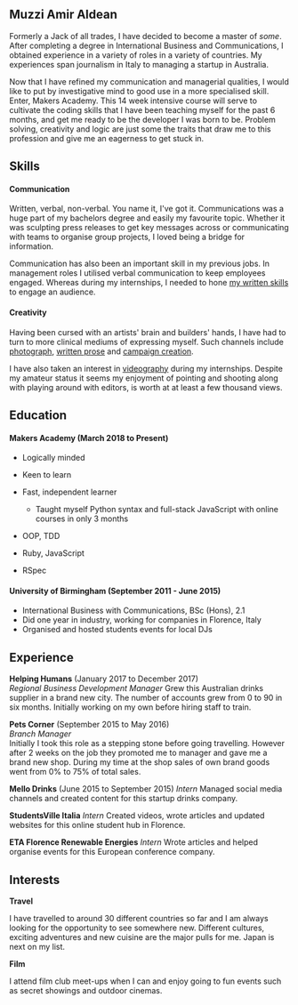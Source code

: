 ## Muzzi Amir Aldean

Formerly a Jack of all trades, I have decided to become a master of *some*. After completing a degree in International Business and Communications, I obtained experience in a variety of roles in a variety of countries. My experiences span journalism in Italy to managing a startup in Australia.

Now that I have refined my communication and managerial qualities, I would like to put by investigative mind to good use in a more specialised skill. Enter, Makers Academy. This 14 week intensive course will serve to cultivate the coding skills that I have been teaching myself for the past 6 months, and get me ready to be the developer I was born to be. Problem solving, creativity and logic are just some the traits that draw me to this profession and give me an eagerness to get stuck in.


## Skills

#### Communication

Written, verbal, non-verbal. You name it, I've got it.
Communications was a huge part of my bachelors degree and easily my favourite topic. Whether it was sculpting press releases to get key messages across or communicating with teams to organise group projects, I loved being a bridge for information.

Communication has also been an important skill in my previous jobs. In management roles I utilised verbal communication to keep employees engaged. Whereas during my internships, I needed to hone [my written skills](https://blog.studentsville.it/author/amir-aldean/) to engage an audience.

#### Creativity

Having been cursed with an artists' brain and builders' hands, I have had to turn to more clinical mediums of expressing myself. Such channels include [photograph](https://www.instagram.com/mellomelonjuice/?hl=en), [written prose](https://blog.studentsville.it/in_florence/best-cocktails-bitter-bar-florence-italy-review/) and [campaign creation](http://mellodrinks.co.uk/escape-the-ordinary-win-a-gopro-camera/).

I have also taken an interest in [videography](https://www.youtube.com/watch?v=LWgON8d9CaM) during my internships. Despite my amateur status it seems my enjoyment of pointing and shooting along with playing around with editors, is worth at at least a few thousand views.


## Education

#### Makers Academy (March 2018 to Present)

- Logically minded
- Keen to learn
- Fast, independent learner
  - Taught myself Python syntax and full-stack JavaScript with online courses in only 3 months

- OOP, TDD
- Ruby, JavaScript
- RSpec

#### University of Birmingham (September 2011 - June 2015)

- International Business with Communications, BSc (Hons), 2.1
- Did one year in industry, working for companies in Florence, Italy
- Organised and hosted students events for local DJs


## Experience

**Helping Humans** (January 2017 to December 2017)    
*Regional Business Development Manager*
Grew this Australian drinks supplier in a brand new city. The number of accounts grew from 0 to 90 in six months. Initially working on my own before hiring staff to train.

**Pets Corner** (September 2015 to May 2016)   
*Branch Manager*  
Initially I took this role as a stepping stone before going travelling. However after 2 weeks on the job they promoted me to manager and gave me a brand new shop.
During my time at the shop sales of own brand goods went from 0% to 75% of total sales.

**Mello Drinks** (June 2015 to September 2015)
*Intern*
Managed social media channels and created content for this startup drinks company.

**StudentsVille Italia**
*Intern*
Created videos, wrote articles and updated websites for this online student hub in Florence.

**ETA Florence Renewable Energies**
*Intern*
Wrote articles and helped organise events for this European conference company.

## Interests
**Travel**

I have travelled to around 30 different countries so far and I am always looking for the opportunity to see somewhere new. Different cultures, exciting adventures and new cuisine are the major pulls for me. Japan is next on my list.

**Film**

I attend film club meet-ups when I can and enjoy going to fun events such as secret showings and outdoor cinemas.
